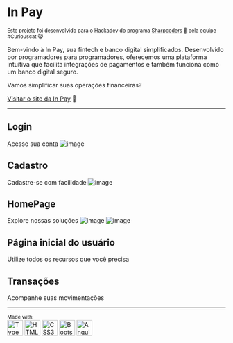 # In Pay 
<sub>Este projeto foi desenvolvido para o Hackadev do programa [Sharpcoders](https://imatech.io/programas/sharp-coders) 🚀 pela equipe #Curiouscat 😸</sub>


Bem-vindo à In Pay, sua fintech e banco digital simplificados. Desenvolvido por programadores para programadores, oferecemos uma plataforma intuitiva que facilita integrações de pagamentos e também funciona como um banco digital seguro.

Vamos simplificar suas operações financeiras?

[Visitar o site da In Pay](https://www.inpay.com) 💎

-------------------------

## Login
Acesse sua conta 
![image](https://github.com/Mitisuaki/InPay--CuriousCat/assets/62152558/042093f3-21a7-450e-b098-4dbe3aa9f724)

## Cadastro
Cadastre-se com facilidade
![image](https://github.com/Mitisuaki/InPay--CuriousCat/assets/62152558/9e66cd3a-bbf6-460b-9cf6-14dff0b03472)


## HomePage
Explore nossas soluções
![image](https://github.com/Mitisuaki/InPay--CuriousCat/assets/62152558/054d4df1-0b2e-4880-a0a1-73e50d36a4ad)
![image](https://github.com/Mitisuaki/InPay--CuriousCat/assets/62152558/9053ed42-49c1-43c5-b730-f9e233a49417)



## Página inicial do usuário
Utilize todos os recursos que você precisa

## Transações
Acompanhe suas movimentações

________________________________________

<sup>Made with:</sup>
<br>
<a href="https://www.typescriptlang.org/" target="_blank" rel="noreferrer"><img src="https://raw.githubusercontent.com/danielcranney/readme-generator/main/public/icons/skills/typescript-colored.svg" width="36" height="36" alt="TypeScript" /></a>
<a href="https://developer.mozilla.org/en-US/docs/Glossary/HTML5" target="_blank" rel="noreferrer"><img src="https://raw.githubusercontent.com/danielcranney/readme-generator/main/public/icons/skills/html5-colored.svg" width="36" height="36" alt="HTML5" /></a>
<a href="https://www.w3.org/TR/CSS/#css" target="_blank" rel="noreferrer"><img src="https://raw.githubusercontent.com/danielcranney/readme-generator/main/public/icons/skills/css3-colored.svg" width="36" height="36" alt="CSS3" /></a>
<a href="https://getbootstrap.com/" target="_blank" rel="noreferrer"><img src="https://raw.githubusercontent.com/danielcranney/readme-generator/main/public/icons/skills/bootstrap-colored.svg" width="36" height="36" alt="Bootstrap" /></a>
<a href="https://angular.io/" target="_blank" rel="noreferrer"><img src="https://raw.githubusercontent.com/danielcranney/readme-generator/main/public/icons/skills/angularjs-colored.svg" width="36" height="36" alt="Angular" /></a>
